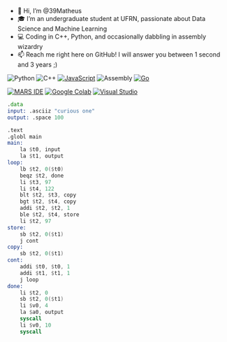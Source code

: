 - 👋 Hi, I’m @39Matheus
- 🎓 I’m an undergraduate student at UFRN, passionate about Data Science and Machine Learning
- 💻 Coding in C++, Python, and occasionally dabbling in assembly wizardry
- 📫 Reach me right here on GitHub! I will answer you between 1 second and 3 years ;)

![Python](https://img.shields.io/badge/-Python-3776AB?style=flat&logo=python&logoColor=white)
![C++](https://img.shields.io/badge/-C++-00599C?style=flat&logo=c%2B%2B&logoColor=white)
[![JavaScript](https://img.shields.io/badge/JavaScript-F7DF1E?logo=javascript&logoColor=000)](#)
![Assembly](https://img.shields.io/badge/-🛠️%20Assembly-6E4C1E?style=flat&logo=assembly)
[![Go](https://img.shields.io/badge/Go-%2300ADD8.svg?&logo=go&logoColor=white)](#)

[![MARS IDE](https://img.shields.io/badge/MARS-IDE-blue?style=flat&logo=linux)](http://courses.missouristate.edu/kenvollmar/mars/)
[![Google Colab](https://img.shields.io/badge/Google%20Colab-F9AB00?logo=googlecolab&logoColor=fff)](#)
[![Visual Studio](https://custom-icon-badges.demolab.com/badge/Visual%20Studio-5C2D91.svg?&logo=visualstudio&logoColor=white)](#)


```asm
.data
input: .asciiz "curious one"
output: .space 100

.text
.globl main
main:
    la $t0, input
    la $t1, output
loop:
    lb $t2, 0($t0)
    beqz $t2, done
    li $t3, 97
    li $t4, 122
    blt $t2, $t3, copy
    bgt $t2, $t4, copy
    addi $t2, $t2, 1
    ble $t2, $t4, store
    li $t2, 97
store:
    sb $t2, 0($t1)
    j cont
copy:
    sb $t2, 0($t1)
cont:
    addi $t0, $t0, 1
    addi $t1, $t1, 1
    j loop
done:
    li $t2, 0
    sb $t2, 0($t1)
    li $v0, 4
    la $a0, output
    syscall
    li $v0, 10
    syscall
```
<!---
39Matheus/39Matheus is a ✨ special ✨ repository because its `README.md` (this file) appears on your GitHub profile.
You can click the Preview link to take a look at your changes.
--->
